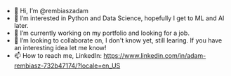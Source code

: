 - 👋 Hi, I’m @rembiaszadam
- 👀 I’m interested in Python and Data Science, hopefully I get to ML and AI later.
- 🌱 I’m currently working on my portfolio and looking for a job.
- 💞️ I’m looking to collaborate on, I don't know yet, still learing. If you have an interesting idea let me know!
- 📫 How to reach me, LinkedIn:
       https://www.linkedin.com/in/adam-rembiasz-732b47174/?locale=en_US
